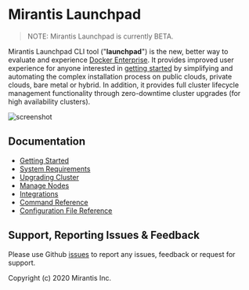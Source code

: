 # Mirantis Launchpad

> NOTE: Mirantis Launchpad is currently BETA.

Mirantis Launchpad CLI tool ("**launchpad**") is the new, better way to evaluate and experience [Docker Enterprise](https://www.mirantis.com/software/docker/docker-enterprise/). It provides improved user experience for anyone interested in [getting started](./docs/getting-started.md) by simplifying and automating the complex installation process on public clouds, private clouds, bare metal or hybrid. In addition, it provides full cluster lifecycle management functionality through zero-downtime cluster upgrades (for high availability clusters).

![screenshot](./images/launchpad-screenshot.png)

## Documentation

* [Getting Started](./docs/getting-started.md)
* [System Requirements](./docs/system-requirements.md)
* [Upgrading Cluster](./docs/upgrades.md)
* [Manage Nodes](./docs/node-management.md)
* [Integrations](./docs/integrations.md)
* [Command Reference](./docs/configuration-file.md)
* [Configuration File Reference](./docs/configuration-file.md)

## Support, Reporting Issues & Feedback

Please use Github [issues](https://github.com/Mirantis/launchpad/issues) to report any issues, feedback or request for support.

Copyright (c) 2020 Mirantis Inc.
